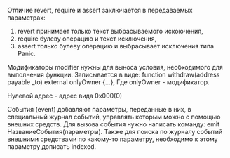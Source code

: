 Отличие revert, require и assert заключается в передаваемых параметрах:
1) revert принимает только текст выбрасываемого искоючения, 
2) require булеву операцию и текст исключения,
3) assert только булеву операцию и выбрасывает исключения типа Panic.

Модификаторы modifier нужны для выноса условия, необходимого для выполнения функции.
Записывается в виде:
function withdraw(address payable _to) external onlyOwner {...},
Где onlyOwner - модификатор.

Нулевой адрес - адрес вида 0х000(0)

События (event) добавляют параметры, переданные в них, в специальный журнал событий, управлять которым
можно с помощью внешних средств. Для вызова события нужно написать команду: emit НазваниеСобытия(параметры).
Также для поиска по журналу событий внешними средствами по какому-то параметру, необходимо к этому
параметру дописать indexed.

